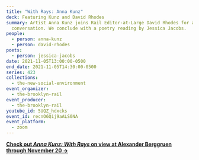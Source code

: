 ```yaml
---
title: "With Rays: Anna Kunz"
deck: Featuring Kunz and David Rhodes
summary: Artist Anna Kunz joins Rail Editor-at-Large David Rhodes for a
  conversation. We conclude with a poetry reading by Jessica Jacobs.
people:
  - person: anna-kunz
  - person: david-rhodes
poets:
  - person: jessica-jacobs
date: 2021-11-05T13:00:00-0500
end_date: 2021-11-05T14:30:00-0500
series: 423
collections:
  - the-new-social-environment
event_organizer:
  - the-brooklyn-rail
event_producer:
  - the-brooklyn-rail
youtube_id: 5UQZ_hdxcks
event_id: recnO6Qij9aALS0NA
event_platform:
  - zoom
---
```

**[Check out *Anna Kunz: With Rays* on view at Alexander Berggruen through November 20 →](https://alexanderberggruen.com/exhibitions/anna-kunz-with-rays/)**